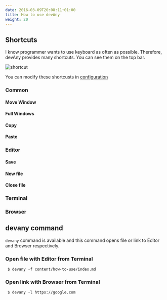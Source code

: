 ```yaml
---
date: 2016-03-09T20:08:11+01:00
title: How to use devAny
weight: 20
---
```


## Shortcuts

I know programmer wants to use keyboard as often as possible. Therefore, devAny provides many shortcuts.
You can see them on the top bar.

![shortcut](/images/devAny_shortcuts.png) 

You can modify these shortcusts in [configuration](/configuration/)

### Common

#### Move Window

#### Full Windows

#### Copy
#### Paste

### Editor
#### Save
#### New file
#### Close file

### Terminal
### Browser


## devany command 

`devany` command is available and this command opens file or link to Editor and Browser respectively.

### Open file with Editor from Terminal

```
 $ devany -f content/how-to-use/index.md
```

### Open link with Browser from Terminal

```
 $ devany -l https://google.com
```


